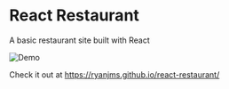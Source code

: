 # React Restaurant

A basic restaurant site built with React

![Demo](/assets/demo.png?raw=true)

Check it out at https://ryanjms.github.io/react-restaurant/
